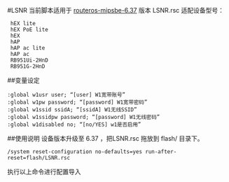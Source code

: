 #LSNR
当前脚本适用于 [routeros-mipsbe-6.37](http://download2.mikrotik.com/routeros/6.37/routeros-mipsbe-6.37.npk)  版本 
 LSNR.rsc 适配设备型号：
```
 hEX lite
 hEX PoE lite
 hEX
 hAP
 hAP ac lite
 hAP ac
 RB951Ui-2HnD
 RB951G-2HnD
```

##变量设定 
```
:global w1usr user; “[user] W1宽带账号”
:global w1pw password; “[password] W1宽带密码”
:global w1ssid ssidA; “[ssidA] W1无线SSID”
:global w1ssidpw password; “[password] W1无线密码”
:global w1disabled no; “[no/YES] w1是否启用” 
```

  
##使用说明
  设备版本升级至 6.37 ，把LSNR.rsc 拖放到 flash/ 目录下。
```
/system reset-configuration no-defaults=yes run-after-reset=flash/LSNR.rsc
```
  执行以上命令进行配置导入